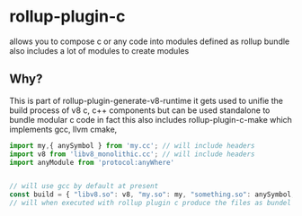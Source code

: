 # rollup-plugin-c
allows you to compose c or any code into modules defined as rollup bundle also includes a lot of modules to create modules

## Why?
This is part of rollup-plugin-generate-v8-runtime it gets used to unifie the build process of v8 c, c++ components but can be used standalone to bundle modular c code in fact this also includes rollup-plugin-c-make which implements gcc, llvm cmake, 


```js
import my,{ anySymbol } from 'my.cc'; // will include headers
import v8 from 'libv8_monolithic.cc'; // will include headers
import anyModule from 'protocol:anyWhere'


// will use gcc by default at present 
const build = { "libv8.so": v8, "my.so": my, "something.so": anySymbol, anyModule };
// will when executed with rollup plugin c produce the files as bundel so that you can reuse that or write it out to disk. 
```
